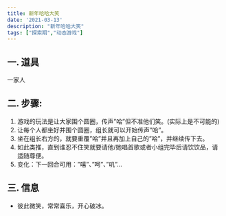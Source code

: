 ```yaml
---
title: 新年哈哈大笑
date: '2021-03-13'
description: "新年哈哈大笑"
tags: ["探索期","动态游戏"]
---
```

## 一. 道具
一家人
## 二. 步骤:
1. 游戏的玩法是让大家围个圆圈，传声”哈”但不准他们笑。(实际上是不可能的)
2. 让每个人都坐好并围个圆圈，组长就可以开始传声”哈”。
3. 坐在组长右方的，就要重覆”哈”并且再加上自己的”哈”，并继续传下去。
4. 如此类推，直到谁忍不住笑就要请他/她唱首歌或者小组完毕后请饮饮品，请适随尊便。
5. 变化：下一回合可用：”嘻”、”呵”、”叽”…

## 三. 信息
- 彼此微笑，常常喜乐，开心破冰。